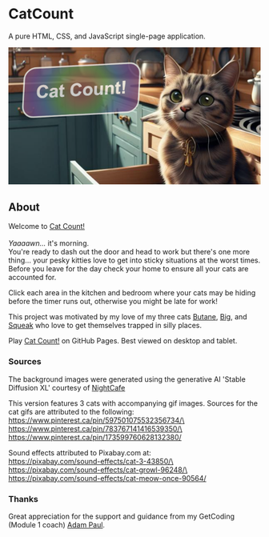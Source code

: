 # CatCount

A pure HTML, CSS, and JavaScript single-page application.

![Cat Count logo](https://raw.githubusercontent.com/sherpa-code/CatCount/main/img/readmeSplash.PNG)

## About
Welcome to [Cat Count!](https://sherpa-code.github.io/CatCount/)\
\
_Yaaaawn..._ it's morning.\
You're ready to dash out the door and head to work but there's one more thing... your pesky kitties love to get into sticky situations at the worst times. Before you leave for the day check your home to ensure all your cats are accounted for.

Click each area in the kitchen and bedroom where your cats may be hiding before the timer runs out, otherwise you might be late for work!

This project was motivated by my love of my three cats [Butane](https://sherpa-code.github.io/CatCount/img/profile_butane.jpg), [Big](https://sherpa-code.github.io/CatCount/img/profile_big.jpg), and [Squeak](https://sherpa-code.github.io/CatCount/img/profile_squeak.jpg) who love to get themselves trapped in silly places.

Play [Cat Count!](https://sherpa-code.github.io/CatCount/) on GitHub Pages.
Best viewed on desktop and tablet.

### Sources
The background images were generated using the generative AI 'Stable Diffusion XL' courtesy of [NightCafe](https://nightcafe.studio)

This version features 3 cats with accompanying gif images.
Sources for the cat gifs are attributed to the following:
https://www.pinterest.ca/pin/597501075532356734/\
https://www.pinterest.ca/pin/783767141416539350/\
https://www.pinterest.ca/pin/173599760628132380/

Sound effects attributed to Pixabay.com at:\
https://pixabay.com/sound-effects/cat-3-43850/\
https://pixabay.com/sound-effects/cat-growl-96248/\
https://pixabay.com/sound-effects/cat-meow-once-90564/

### Thanks
Great appreciation for the support and guidance from my GetCoding (Module 1 coach) [Adam Paul](https://github.com/adam-paul952).